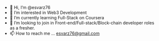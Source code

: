 - 👋 Hi, I’m @esvarz76
- 👀 I’m interested in Web3 Development
- 🌱 I’m currently learning Full-Stack on Coursera
- 💞️ I’m looking to join in Front-end/Full-stack/Block-chain developer roles as a fresher.
- 📫 How to reach me ... esvarz76@gmail.com

<!---
esvarz76/esvarz76 is a ✨ special ✨ repository because its `README.md` (this file) appears on your GitHub profile.
You can click the Preview link to take a look at your changes.
--->
